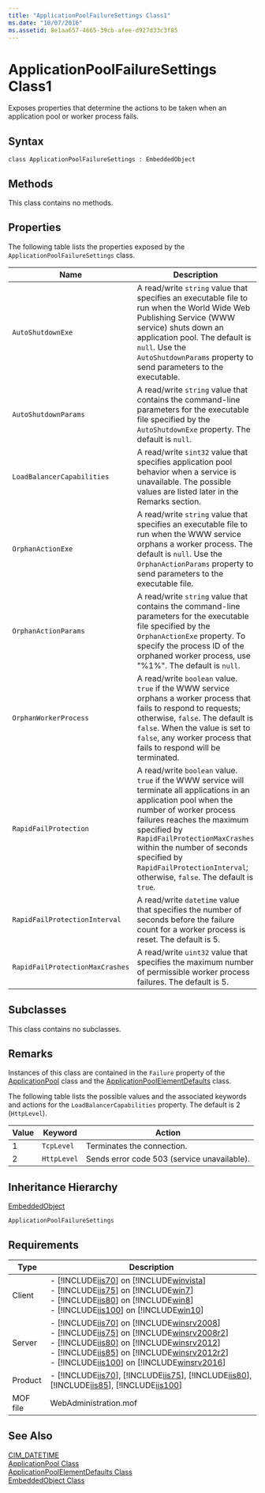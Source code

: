 ```yaml
---
title: "ApplicationPoolFailureSettings Class1"
ms.date: "10/07/2016"
ms.assetid: 8e1aa657-4665-39cb-afee-d927d33c3f85
---
```

# ApplicationPoolFailureSettings Class1

Exposes properties that determine the actions to be taken when an application pool or worker process fails.  
  
## Syntax  
  
```vbs  
class ApplicationPoolFailureSettings : EmbeddedObject  
```  
  
## Methods  

 This class contains no methods.  
  
## Properties  

 The following table lists the properties exposed by the `ApplicationPoolFailureSettings` class.  
  
|Name|Description|  
|----------|-----------------|  
|`AutoShutdownExe`|A read/write `string` value that specifies an executable file to run when the World Wide Web Publishing Service (WWW service) shuts down an application pool. The default is `null`. Use the `AutoShutdownParams` property to send parameters to the executable.|  
|`AutoShutdownParams`|A read/write `string` value that contains the command-line parameters for the executable file specified by the `AutoShutdownExe` property. The default is `null`.|  
|`LoadBalancerCapabilities`|A read/write `sint32` value that specifies application pool behavior when a service is unavailable. The possible values are listed later in the Remarks section.|  
|`OrphanActionExe`|A read/write `string` value that specifies an executable file to run when the WWW service orphans a worker process. The default is `null`. Use the `OrphanActionParams` property to send parameters to the executable file.|  
|`OrphanActionParams`|A read/write `string` value that contains the command-line parameters for the executable file specified by the `OrphanActionExe` property. To specify the process ID of the orphaned worker process, use "%1%". The default is `null`.|  
|`OrphanWorkerProcess`|A read/write `boolean` value. `true` if the WWW service orphans a worker process that fails to respond to requests; otherwise, `false`. The default is `false`. When the value is set to `false`, any worker process that fails to respond will be terminated.|  
|`RapidFailProtection`|A read/write `boolean` value. `true` if the WWW service will terminate all applications in an application pool when the number of worker process failures reaches the maximum specified by `RapidFailProtectionMaxCrashes` within the number of seconds specified by `RapidFailProtectionInterval`; otherwise, `false`. The default is `true`.|  
|`RapidFailProtectionInterval`|A read/write `datetime` value that specifies the number of seconds before the failure count for a worker process is reset. The default is 5.|  
|`RapidFailProtectionMaxCrashes`|A read/write `uint32` value that specifies the maximum number of permissible worker process failures. The default is 5.|  
  
## Subclasses  

 This class contains no subclasses.  
  
## Remarks  

 Instances of this class are contained in the `Failure` property of the [ApplicationPool](../wmi-provider/applicationpool-class.md) class and the [ApplicationPoolElementDefaults](../wmi-provider/applicationpoolelementdefaults-class.md) class.  
  
 The following table lists the possible values and the associated keywords and actions for the `LoadBalancerCapabilities` property. The default is 2 (`HttpLevel`).  
  
|Value|Keyword|Action|  
|-----------|-------------|------------|  
|1|`TcpLevel`|Terminates the connection.|  
|2|`HttpLevel`|Sends error code 503 (service unavailable).|  
  
## Inheritance Hierarchy  

 [EmbeddedObject](../wmi-provider/embeddedobject-class.md)  
  
 `ApplicationPoolFailureSettings`  
  
## Requirements  
  
|Type|Description|  
|----------|-----------------|  
|Client|-   [!INCLUDE[iis70](../wmi-provider/includes/iis70-md.md)] on [!INCLUDE[winvista](../wmi-provider/includes/winvista-md.md)]<br />-   [!INCLUDE[iis75](../wmi-provider/includes/iis75-md.md)] on [!INCLUDE[win7](../wmi-provider/includes/win7-md.md)]<br />-   [!INCLUDE[iis80](../wmi-provider/includes/iis80-md.md)] on [!INCLUDE[win8](../wmi-provider/includes/win8-md.md)]<br />-   [!INCLUDE[iis100](../wmi-provider/includes/iis100-md.md)] on [!INCLUDE[win10](../wmi-provider/includes/win10-md.md)]|  
|Server|-   [!INCLUDE[iis70](../wmi-provider/includes/iis70-md.md)] on [!INCLUDE[winsrv2008](../wmi-provider/includes/winsrv2008-md.md)]<br />-   [!INCLUDE[iis75](../wmi-provider/includes/iis75-md.md)] on [!INCLUDE[winsrv2008r2](../wmi-provider/includes/winsrv2008r2-md.md)]<br />-   [!INCLUDE[iis80](../wmi-provider/includes/iis80-md.md)] on [!INCLUDE[winsrv2012](../wmi-provider/includes/winsrv2012-md.md)]<br />-   [!INCLUDE[iis85](../wmi-provider/includes/iis85-md.md)] on [!INCLUDE[winsrv2012r2](../wmi-provider/includes/winsrv2012r2-md.md)]<br />-   [!INCLUDE[iis100](../wmi-provider/includes/iis100-md.md)] on [!INCLUDE[winsrv2016](../wmi-provider/includes/winsrv2016-md.md)]|  
|Product|-   [!INCLUDE[iis70](../wmi-provider/includes/iis70-md.md)], [!INCLUDE[iis75](../wmi-provider/includes/iis75-md.md)], [!INCLUDE[iis80](../wmi-provider/includes/iis80-md.md)], [!INCLUDE[iis85](../wmi-provider/includes/iis85-md.md)], [!INCLUDE[iis100](../wmi-provider/includes/iis100-md.md)]|  
|MOF file|WebAdministration.mof|  
  
## See Also  

 [CIM_DATETIME](https://go.microsoft.com/fwlink/?LinkId=57551)   
 [ApplicationPool Class](../wmi-provider/applicationpool-class.md)   
 [ApplicationPoolElementDefaults Class](../wmi-provider/applicationpoolelementdefaults-class.md)   
 [EmbeddedObject Class](../wmi-provider/embeddedobject-class.md)
